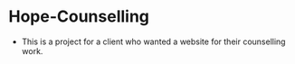 # Hope-Counselling

- This is a project for a client who wanted a website for their counselling work.
